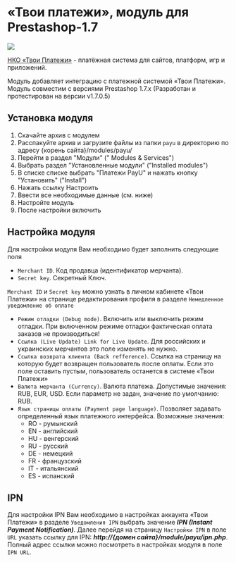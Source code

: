 # «Твои платежи», модуль для Prestashop-1.7

![](https://repository-images.githubusercontent.com/638835276/ff494b04-d65b-4843-8759-e85c689a7e80)

[НКО «Твои Платежи»](https://YPMN.ru/ "Платёжная система для сайтов, платформ и приложений") - платёжная система для сайтов, платформ, игр и приложений.

Модуль добавляет интеграцию с платежной системой «Твои Платежи».
Модуль совместим с версиями Prestashop 1.7.х
(Разработан и протестирован на версии v1.7.0.5)

## Установка модуля
1. Скачайте архив с модулем
2. Расспакуйте архив и загрузите файлы из папки ```payu``` в директорию по адресу {корень сайта}/modules/payu/
3. Перейти в раздел "Модули" (" Modules & Services")
4. Выбрать раздел "Установленные модули" ("Installed modules")
5. В списке списке выбрать "Платежи PayU" и нажать кнопку "Установить" ("Install")
6. Нажать ссылку Настроить
7. Ввести все необходимые данные (см. ниже)
8. Настройте модуль
9. После настройки включить

## Настройка модуля
Для настройки модуля Вам необходимо будет заполнить следующие поля
* ```Merchant ID```. Код продавца (идентификатор мерчанта).
* ```Secret key```. Секретный Ключ.

```Merchant ID``` и ```Secret key``` можно узнать в личном кабинете «Твои Платежи» на странице редактирования профиля в разделе ```Немедленное уведомление об оплате```

* ```Режим отладки (Debug mode)```. Включить или выключить режим отладки. При включенном режиме отладки фактическая оплата заказов не производиться!
* ```Ссылка (Live Update) Link for Live Update```. Для российских и украинских мерчантов это поле изменять не нужно.
* ```Ссылка возврата клиента (Back refference)```. Ссылка на страницу на которую будет возвращен пользователь после оплаты. Если это поле оставить пустым, пользователь останется в системе «Твои Платежи»
* ```Валюта мерчанта (Currency)```. Валюта платежа. Допустимые значения: RUB, EUR, USD. Если параметр не задан, значение по умолчанию: RUB.
* ```Язык страницы оплаты (Payment page language)```. Позволяет задавать определенный язык платежного интерфейса. Возможные значения:
	* RO - румынский
	* EN - английский
	* HU - венгерский
	* RU - русский
	* DE - немецкий
	* FR - французский
	* IT - итальянский
	* ES - испанский

## IPN
Для настройки IPN Вам необходимо в настройках аккаунта «Твои Платежи» в разделе ```Уведомления IPN``` выбрать значение ***IPN (Instant Payment Notification)***.
Далее перейдя на страницу ```Настройки IPN``` в поле ```URL``` указать ссылку для IPN: ***http://{домен сайта}/module/payu/ipn.php***.
Полный адрес ссылки можно посмотреть в настройках модуля в поле ```IPN URL```.
